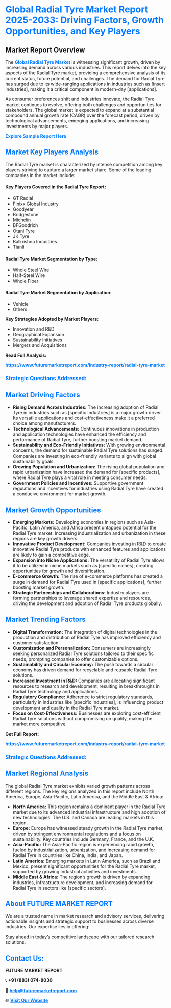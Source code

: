 <h1 style="color: #007BFF;">Global Radial Tyre Market Report 2025-2033: Driving Factors, Growth Opportunities, and Key Players</h1>

<section id="overview">
<h2>Market Report Overview</h2>
<p>The <a href="https://www.futuremarketreport.com/industry-report/radial-tyre-market" style="color: #007BFF; text-decoration: none;"><strong>Global Radial Tyre Market</strong></a> is witnessing significant growth, driven by increasing demand across various industries. This report delves into the key aspects of the Radial Tyre market, providing a comprehensive analysis of its current status, future potential, and challenges. The demand for Radial Tyre has surged due to its wide-ranging applications in industries such as [insert industries], making it a critical component in modern-day [applications].</p>
<p>As consumer preferences shift and industries innovate, the Radial Tyre market continues to evolve, offering both challenges and opportunities for stakeholders. The global market is expected to expand at a substantial compound annual growth rate (CAGR) over the forecast period, driven by technological advancements, emerging applications, and increasing investments by major players.</p>
</section>

<section id="overview">
<p><a href="https://www.futuremarketreport.com/request-sample/reportId=63894" style="color: #007BFF; text-decoration: none;"><strong>Explore Sample Report Here</strong></a></p>
</section>

<section id="key-players">
<h2 style="color: #007BFF;">Market Key Players Analysis</h2>
<p>The Radial Tyre market is characterized by intense competition among key players striving to capture a larger market share. Some of the leading companies in the market include:</p>
<h4>Key Players Covered in the Radial Tyre Report:</h4>
<ul><li>GT Radial</li><li>Finixx Global Industry</li><li>Goodyear</li><li>Bridgestone</li><li>Michelin</li><li>BFGoodrich</li><li>Otani Tyre</li><li>JK Tyre</li><li>Balkrishna Industries</li><li>Tianli</li></ul>
<h4>Radial Tyre Market Segmentation by Type:</h4>
<ul><li>Whole Steel Wire</li><li>Half-Steel Wire</li><li>Whole Fiber</li></ul>

<h4>Radial Tyre Market Segmentation by Application:</h4>
<ul><li>Vehicle</li><li>Others</li></ul>
<p><strong>Key Strategies Adopted by Market Players:</strong></p>
<ul>
<li>Innovation and R&D</li>
<li>Geographical Expansion</li>
<li>Sustainability Initiatives</li>
<li>Mergers and Acquisitions</li>
</ul>
</section>

<section>
<p><strong>Read Full Analysis: </strong></p><a href="https://www.futuremarketreport.com/industry-report/radial-tyre-market" style="color: #007BFF; text-decoration: none;"><strong>https://www.futuremarketreport.com/industry-report/radial-tyre-market</strong></a>
<h3 style="color: #007BFF;">Strategic Questions Addressed:</h3>
</section>

<section id="driving-factors">
<h2 style="color: #007BFF;">Market Driving Factors</h2>
<ul>
<li><strong>Rising Demand Across Industries:</strong> The increasing adoption of Radial Tyre in industries such as [specific industries] is a major growth driver. Its versatile applications and cost-effectiveness make it a preferred choice among manufacturers.</li>
<li><strong>Technological Advancements:</strong> Continuous innovations in production and application technologies have enhanced the efficiency and performance of Radial Tyre, further boosting market demand.</li>
<li><strong>Sustainability and Eco-Friendly Initiatives:</strong> With growing environmental concerns, the demand for sustainable Radial Tyre solutions has surged. Companies are investing in eco-friendly variants to align with global sustainability goals.</li>
<li><strong>Growing Population and Urbanization:</strong> The rising global population and rapid urbanization have increased the demand for [specific products], where Radial Tyre plays a vital role in meeting consumer needs.</li>
<li><strong>Government Policies and Incentives:</strong> Supportive government regulations and incentives for industries using Radial Tyre have created a conducive environment for market growth.</li>
</ul>
</section>

<section id="growth-opportunities">
<h2 style="color: #007BFF;">Market Growth Opportunities</h2>
<ul>
<li><strong>Emerging Markets:</strong> Developing economies in regions such as Asia-Pacific, Latin America, and Africa present untapped potential for the Radial Tyre market. Increasing industrialization and urbanization in these regions are key growth drivers.</li>
<li><strong>Innovative Product Development:</strong> Companies investing in R&D to create innovative Radial Tyre products with enhanced features and applications are likely to gain a competitive edge.</li>
<li><strong>Expansion into Niche Applications:</strong> The versatility of Radial Tyre allows it to be utilized in niche markets such as [specific niches], creating opportunities for growth and diversification.</li>
<li><strong>E-commerce Growth:</strong> The rise of e-commerce platforms has created a surge in demand for Radial Tyre used in [specific applications], further boosting market growth.</li>
<li><strong>Strategic Partnerships and Collaborations:</strong> Industry players are forming partnerships to leverage shared expertise and resources, driving the development and adoption of Radial Tyre products globally.</li>
</ul>
</section>

<section id="trending-factors">
<h2 style="color: #007BFF;">Market Trending Factors</h2>
<ul>
<li><strong>Digital Transformation:</strong> The integration of digital technologies in the production and distribution of Radial Tyre has improved efficiency and customer satisfaction.</li>
<li><strong>Customization and Personalization:</strong> Consumers are increasingly seeking personalized Radial Tyre solutions tailored to their specific needs, prompting companies to offer customizable options.</li>
<li><strong>Sustainability and Circular Economy:</strong> The push towards a circular economy has driven demand for recyclable and reusable Radial Tyre solutions.</li>
<li><strong>Increased Investment in R&D:</strong> Companies are allocating significant resources to research and development, resulting in breakthroughs in Radial Tyre technology and applications.</li>
<li><strong>Regulatory Compliance:</strong> Adherence to strict regulatory standards, particularly in industries like [specific industries], is influencing product development and quality in the Radial Tyre market.</li>
<li><strong>Focus on Cost-Effectiveness:</strong> Businesses are exploring cost-efficient Radial Tyre solutions without compromising on quality, making the market more competitive.</li>
</ul>
</section>

<section>
<p><strong>Get Full Report: </strong></p><a href="https://www.futuremarketreport.com/industry-report/radial-tyre-market" style="color: #007BFF; text-decoration: none;"><strong>https://www.futuremarketreport.com/industry-report/radial-tyre-market</strong></a>
<h3 style="color: #007BFF;">Strategic Questions Addressed:</h3>
</section>


<section id="regional-analysis">
<h2 style="color: #007BFF;">Market Regional Analysis</h2>
<p>The global Radial Tyre market exhibits varied growth patterns across different regions. The key regions analyzed in this report include North America, Europe, Asia-Pacific, Latin America, and the Middle East & Africa:</p>
<ul>
<li><strong>North America:</strong> This region remains a dominant player in the Radial Tyre market due to its advanced industrial infrastructure and high adoption of new technologies. The U.S. and Canada are leading markets in this region.</li>
<li><strong>Europe:</strong> Europe has witnessed steady growth in the Radial Tyre market, driven by stringent environmental regulations and a focus on sustainability. Key countries include Germany, France, and the U.K.</li>
<li><strong>Asia-Pacific:</strong> The Asia-Pacific region is experiencing rapid growth, fueled by industrialization, urbanization, and increasing demand for Radial Tyre in countries like China, India, and Japan.</li>
<li><strong>Latin America:</strong> Emerging markets in Latin America, such as Brazil and Mexico, present significant opportunities for the Radial Tyre market, supported by growing industrial activities and investments.</li>
<li><strong>Middle East & Africa:</strong> The region’s growth is driven by expanding industries, infrastructure development, and increasing demand for Radial Tyre in sectors like [specific sectors].</li>
</ul>
</section>

<footer>
<h2 style="color: #007BFF;">About FUTURE MARKET REPORT</h2>
<p>We are a trusted name in market research and advisory services, delivering actionable insights and strategic support to businesses across diverse industries. Our expertise lies in offering:</p>

<p>Stay ahead in today’s competitive landscape with our tailored research solutions.</p>

<h2 style="color: #007BFF;">Contact Us:</h2>
<p><strong>FUTURE MARKET REPORT</strong></p>
<p>📞 <strong>+91 (883) 074-8030</strong></p>
<p>📧 <strong><a href="mailto:help@futuremarketreport.com" style="color: #007BFF;">help@futuremarketreport.com</a></strong></p>
<p>🌐 <strong><a href="https://www.futuremarketreport.com/" style="color: #007BFF;">Visit Our Website</a></strong></p>
</footer>